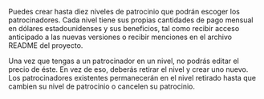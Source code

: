 Puedes crear hasta diez niveles de patrocinio que podrán escoger los patrocinadores. Cada nivel tiene sus propias cantidades de pago mensual en dólares estadounidenses y sus beneficios, tal como recibir acceso anticipado a las nuevas versiones o recibir menciones en el archivo README del proyecto.

Una vez que tengas a un patrocinador en un nivel, no podrás editar el precio de éste. En vez de eso, deberás retirar el nivel y crear uno nuevo. Los patrocinadores existentes permanecerán en el nivel retirado hasta que cambien su nivel de patrocinio o cancelen su patrocinio.
